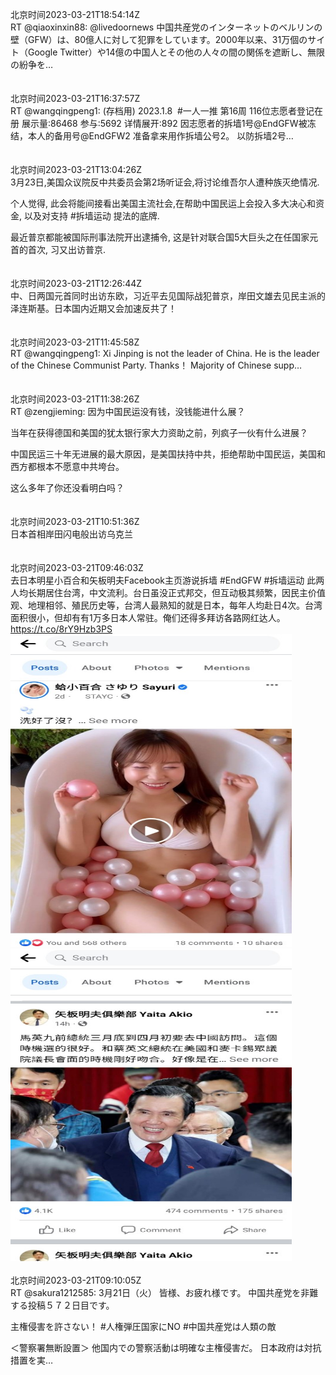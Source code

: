 北京时间2023-03-21T18:54:14Z<br>RT @qiaoxinxin88: @livedoornews 中国共産党のインターネットのベルリンの壁（GFW）は、80億人に対して犯罪をしています。2000年以来、31万個のサイト（Google Twitter）や14億の中国人とその他の人々の間の関係を遮断し、無限の紛争を…<br><br><br>北京时间2023-03-21T16:37:57Z<br>RT @wangqingpeng1: (存档用)
2023.1.8  #一人一推 第16周 116位志愿者登记在册
展示量:86468
参与:5692
详情展开:892
因志愿者的拆墙1号@EndGFW被冻结，本人的备用号@EndGFW2 准备拿来用作拆墙公号2。
以防拆墙2号…<br><br><br>北京时间2023-03-21T13:04:26Z<br>3月23日,美国众议院反中共委员会第2场听证会,将讨论维吾尔人遭种族灭绝情况.

个人觉得, 此会将能间接看出美国主流社会,在帮助中国民运上会投入多大决心和资金, 以及对支持 #拆墙运动 提法的底牌.

最近普京都能被国际刑事法院开出逮捕令, 这是针对联合国5大巨头之在任国家元首的首次, 习又出访普京.<br><br><br>北京时间2023-03-21T12:26:44Z<br>中、日两国元首同时出访东欧，习近平去见国际战犯普京，岸田文雄去见民主派的泽连斯基。日本国内近期又会加速反共了！<br><br><br>北京时间2023-03-21T11:45:58Z<br>RT @wangqingpeng1: Xi Jinping is not the leader of China.
He is the leader of the Chinese Communist Party. Thanks！
Majority of Chinese supp…<br><br><br>北京时间2023-03-21T11:38:26Z<br>RT @zengjieming: 因为中国民运没有钱，没钱能进什么展？

当年在获得德国和美国的犹太银行家大力资助之前，列疯子一伙有什么进展？

中国民运三十年无进展的最大原因，是美国扶持中共，拒绝帮助中国民运，美国和西方都根本不愿意中共垮台。

这么多年了你还没看明白吗？<br><br><br>北京时间2023-03-21T10:51:36Z<br>日本首相岸田闪电般出访乌克兰<br><br><br>北京时间2023-03-21T09:46:03Z<br>去日本明星小百合和矢板明夫Facebook主页游说拆墙
#EndGFW #拆墙运动 
此两人均长期居住台湾，中文流利。台日虽没正式邦交，但互动极其频繁，因民主价值观、地理相邻、殖民历史等，台湾人最熟知的就是日本，每年人均赴日4次。台湾面积很小，但却有有1万多日本人常驻。俺们还得多拜访各路网红达人。 https://t.co/8rY9Hzb3PS<br><img src='/temp/image/2023/w-Month-3/1637993945132322817_0.jpg' width='450' height='500'><img src='/temp/image/2023/w-Month-3/1637993945132322817_1.jpg' width='450' height='500'><br><br>北京时间2023-03-21T09:10:05Z<br>RT @sakura1212585: 3月21日（火）
皆様、お疲れ様です。
中国共産党を非難する投稿５７２日目です。

主権侵害を許さない！
#人権弾圧国家にNO 
#中国共産党は人類の敵 

＜警察署無断設置＞
他国内での警察活動は明確な主権侵害だ。
日本政府は対抗措置を実…<br><br><br>
